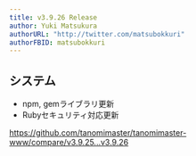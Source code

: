 ```yaml
---
title: v3.9.26 Release
author: Yuki Matsukura
authorURL: "http://twitter.com/matsubokkuri"
authorFBID: matsubokkuri
---
```


## システム

- npm, gemライブラリ更新
- Rubyセキュリティ対応更新

https://github.com/tanomimaster/tanomimaster-www/compare/v3.9.25...v3.9.26

